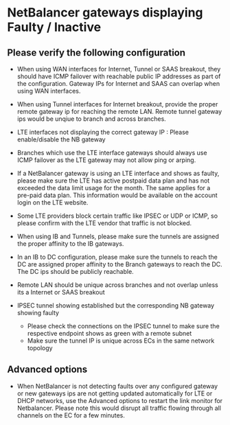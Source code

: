 # NetBalancer gateways displaying Faulty / Inactive

## Please verify the following configuration

- When using WAN interfaces for Internet, Tunnel or SAAS breakout, they should have ICMP failover with reachable public IP addresses as part of the configuration. Gateway IPs for Internet and SAAS can overlap when using WAN interfaces.

- When using Tunnel interfaces for Internet breakout, provide the proper remote gateway ip for reaching the remote LAN. Remote tunnel gateway ips would be unqiue to branch and across branches.

- LTE interfaces not displaying the correct gateway IP : Please enable/disable the NB gateway

- Branches which use the LTE interface gateways should always use ICMP failover as the LTE gateway may not allow ping or arping.

- If a NetBalancer gateway is using an LTE interface and shows as faulty, please make sure the LTE has active postpaid data plan and has not exceeded the data limit usage for the month. The same applies for a pre-paid data plan. This information would be available on the account login on the LTE website.

- Some LTE providers block certain traffic like IPSEC or UDP or ICMP, so please confirm with the LTE vendor that traffic is not blocked.

- When using IB and Tunnels, please make sure the tunnels are assigned the proper affinity to the IB gateways.

- In an IB to DC configuration, please make sure the tunnels to reach the DC are assigned proper affinity to the Branch gateways to reach the DC. The DC ips should be publicly reachable.

- Remote LAN should be unique across branches and not overlap unless its a Internet or SAAS breakout

- IPSEC tunnel showing established but the corresponding NB gateway showing faulty
    - Please check the connections on the IPSEC tunnel to make sure the respective endpoint shows as green with a remote subnet
    - Make sure the tunnel IP is unique across ECs in the same network topology

## Advanced options

- When NetBalancer is not detecting faults over any configured gateway or new gateways ips are not getting updated automatically for LTE or DHCP networks, use the Advanced options to restart the link monitor for Netbalancer. Please note this would disrupt all traffic flowing through all channels on the EC for a few minutes.

